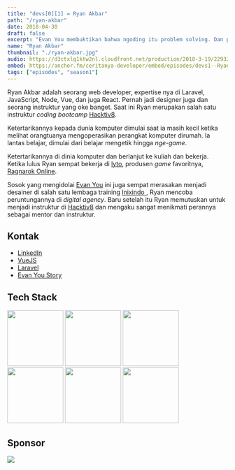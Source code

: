 ```yaml
---
title: "devs[0][1] = Ryan Akbar"
path: "/ryan-akbar"
date: 2018-04-30
draft: false
excerpt: "Evan You membuktikan bahwa ngoding itu problem solving. Dan programming itu all about problem solving."
name: "Ryan Akbar"
thumbnail: "./ryan-akbar.jpg"
audio: https://d3ctxlq1ktw2nl.cloudfront.net/production/2018-3-19/2293274-22050-1-b6d8ab15d835.m4a
embed: https://anchor.fm/ceritanya-developer/embed/episodes/devs1--Ryan-Akbar-e199tf
tags: ["episodes", "season1"]
---
```


Ryan Akbar adalah seorang web developer, expertise nya di Laravel, JavaScript,
Node, Vue, dan juga React. Pernah jadi designer juga dan seorang instruktur yang
oke banget. Saat ini Ryan merupakan salah satu instruktur _coding bootcamp_ [Hacktiv8](https://hacktiv8.com/).

Ketertarikannya kepada dunia komputer dimulai saat ia masih kecil ketika melihat
orangtuanya mengoperasikan perangkat komputer dirumah. Ia lantas belajar,
dimulai dari belajar mengetik hingga _nge-game_.

Ketertarikannya di dinia komputer dan berlanjut ke kuliah dan bekerja. Ketika
lulus Ryan sempat bekerja di [lyto](https://www.lytogame.com), produsen _game_
favoritnya, [Ragnarok Online](http://www.playragnarok.com/).

Sosok yang mengidolai [Evan You](http://evanyou.me/) ini juga sempat merasakan menjadi desainer di salah satu lembaga training [ Inixindo ](http://www.inixindo.co.id/), Ryan
mencoba peruntungannya di _digital agency_. Baru setelah itu Ryan memutuskan
untuk menjadi instruktur di [Hacktiv8](https://hacktiv8.com/) dan mengaku sangat
menikmati perannya sebagai mentor dan instruktur.

## Kontak

* [LinkedIn](https://www.linkedin.com/in/ryan-akbar-8b50b755/)
* [VueJS](https://vuejs.org/)
* [Laravel](https://laravel.com/)
* [Evan You Story](https://github.com/open-source/stories/yyx990803)

## Tech Stack

<img src="https://nodejs.org/static/images/logos/nodejs-new-pantone-black.png" width="128" />
<img src="https://cdn.worldvectorlogo.com/logos/php-1.svg" width="128" />
<img src="https://seeklogo.com/images/L/laravel-framework-logo-C10176EC8C-seeklogo.com.png" width="128" />
<img src="https://dwglogo.com/wp-content/uploads/2017/09/Vue-logo-001.svg" width="128" />
<img src="https://logos-download.com/wp-content/uploads/2016/09/React_logo_wordmark.png" width="128" />
<img src="https://www.xlsoft.com/en/products/jetbrains/images/logo_WebStorm.png" width="128" />

## Sponsor

<a style="background-image: none !important;" href="https://hacktiv8.com" target="_blank"><img src="https://hacktiv8.com/img/logo-hacktiv8_bordered--md5--f7ee5fc69819b5ef3849344c119f5e18.png" /></a>
